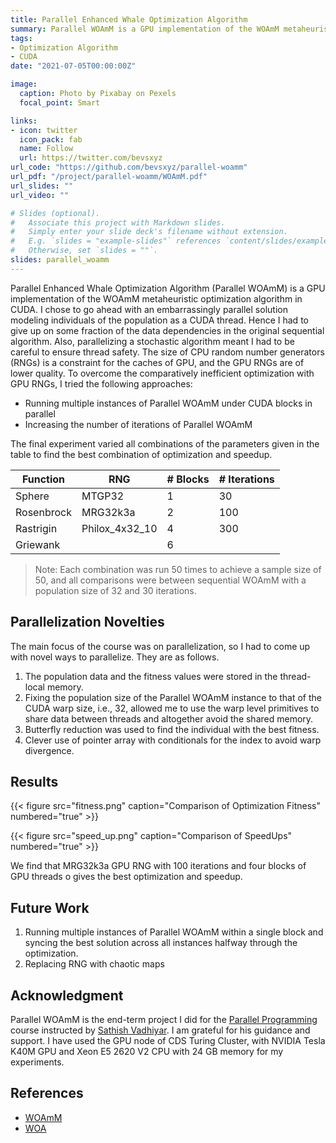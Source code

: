 ```yaml
---
title: Parallel Enhanced Whale Optimization Algorithm
summary: Parallel WOAmM is a GPU implementation of the WOAmM metaheuristic optimization algorithm in CUDA.
tags:
- Optimization Algorithm
- CUDA
date: "2021-07-05T00:00:00Z"

image:
  caption: Photo by Pixabay on Pexels
  focal_point: Smart

links:
- icon: twitter
  icon_pack: fab
  name: Follow
  url: https://twitter.com/bevsxyz
url_code: "https://github.com/bevsxyz/parallel-woamm"
url_pdf: "/project/parallel-woamm/WOAmM.pdf"
url_slides: ""
url_video: ""

# Slides (optional).
#   Associate this project with Markdown slides.
#   Simply enter your slide deck's filename without extension.
#   E.g. `slides = "example-slides"` references `content/slides/example-slides.md`.
#   Otherwise, set `slides = ""`.
slides: parallel_woamm
---
```


Parallel Enhanced Whale Optimization Algorithm (Parallel WOAmM) is a GPU implementation of the WOAmM metaheuristic optimization algorithm in CUDA. 
I chose to go ahead with an embarrassingly parallel solution modeling individuals of the population as a CUDA thread. 
Hence I had to give up on some fraction of the data dependencies in the original sequential algorithm. 
Also, parallelizing a stochastic algorithm meant I had to be careful to ensure thread safety. 
The size of CPU random number generators (RNGs) is a constraint for the caches of GPU, and the GPU RNGs are of lower quality. 
To overcome the comparatively inefficient optimization with GPU RNGs, I tried the following approaches:

- Running multiple instances of Parallel WOAmM under CUDA blocks in parallel
- Increasing the number of iterations of Parallel WOAmM

The final experiment varied all combinations of the parameters given in the table to find the best combination of optimization and speedup.

| Function   | RNG            | # Blocks | # Iterations |
| ---------- | -------------- | -------- | ----------- |
| Sphere     | MTGP32         | 1        | 30          |
| Rosenbrock | MRG32k3a       | 2        | 100         |
| Rastrigin  | Philox_4x32_10 | 4        | 300         |
| Griewank   |                | 6        |             |

>Note: Each combination was run 50 times to achieve a sample size of 50, and all comparisons were between sequential WOAmM with a population size of 32 and 30 iterations.

## Parallelization Novelties

The main focus of the course was on parallelization, so I had to come up with novel ways to parallelize. 
They are as follows.

1. The population data and the fitness values were stored in the thread-local memory.
2. Fixing the population size of the Parallel WOAmM instance to that of the CUDA warp size, i.e., 32, allowed me to use the warp level primitives to share data between threads and altogether avoid the shared memory.
3. Butterfly reduction was used to find the individual with the best fitness.
4. Clever use of pointer array with conditionals for the index to avoid warp divergence.

## Results

{{< figure src="fitness.png" caption="Comparison of Optimization Fitness" numbered="true" >}}

{{< figure src="speed_up.png" caption="Comparison of SpeedUps" numbered="true" >}}

We find that MRG32k3a GPU RNG with 100 iterations and four blocks of GPU threads o gives the best optimization and speedup.

## Future Work

1. Running multiple instances of Parallel WOAmM within a single block and syncing the best solution across all instances halfway through the optimization.
2. Replacing RNG with chaotic maps

## Acknowledgment

Parallel WOAmM is the end-term project I did for the [Parallel Programming](http://cds.iisc.ac.in/courses/ds-295-parallel-programming/) course instructed by [Sathish Vadhiyar](http://cds.iisc.ac.in/faculty/vss/). 
I am grateful for his guidance and support. 
I have used the GPU node of CDS Turing Cluster, with NVIDIA Tesla K40M GPU and Xeon E5 2620 V2 CPU with 24 GB memory for my experiments.

## References

- [WOAmM](https://www.sciencedirect.com/science/article/pii/S0360835220307567)
- [WOA](https://www.sciencedirect.com/science/article/pii/S0965997816300163)